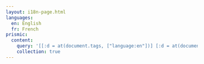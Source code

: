```yaml
---
layout: i18n-page.html
languages:
  en: English
  fr: French
prismic:
  content:
    query: '[[:d = at(document.tags, ["language:en"])] [:d = at(document.type, "page")]]'
    collection: true
---
```

